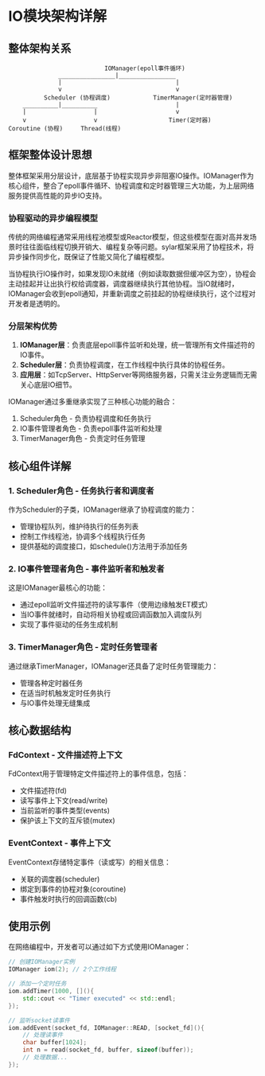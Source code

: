 # IO模块架构详解

## 整体架构关系
```
                           IOManager(epoll事件循环)
              ________________|________________
              |                                |
              v                                v  
          Scheduler (协程调度)            TimerManager(定时器管理)
    __________|__________                      |
    |                   |                      v
    v                   v                    Timer(定时器)
Coroutine (协程)     Thread(线程)
```

## 框架整体设计思想

整体框架采用分层设计，底层基于协程实现异步非阻塞IO操作。IOManager作为核心组件，整合了epoll事件循环、协程调度和定时器管理三大功能，为上层网络服务提供高性能的异步IO支持。

### 协程驱动的异步编程模型

传统的网络编程通常采用线程池模型或Reactor模型，但这些模型在面对高并发场景时往往面临线程切换开销大、编程复杂等问题。sylar框架采用了协程技术，将异步操作同步化，既保证了性能又简化了编程模型。

当协程执行IO操作时，如果发现IO未就绪（例如读取数据但缓冲区为空），协程会主动挂起并让出执行权给调度器，调度器继续执行其他协程。当IO就绪时，IOManager会收到epoll通知，并重新调度之前挂起的协程继续执行，这个过程对开发者是透明的。

### 分层架构优势

1. **IOManager层**：负责底层epoll事件监听和处理，统一管理所有文件描述符的IO事件。
2. **Scheduler层**：负责协程调度，在工作线程中执行具体的协程任务。
3. **应用层**：如TcpServer、HttpServer等网络服务器，只需关注业务逻辑而无需关心底层IO细节。

IOManager通过多重继承实现了三种核心功能的融合：
1. Scheduler角色 - 负责协程调度和任务执行
2. IO事件管理者角色 - 负责epoll事件监听和处理
3. TimerManager角色 - 负责定时任务管理

## 核心组件详解

### 1. Scheduler角色 - 任务执行者和调度者

作为Scheduler的子类，IOManager继承了协程调度的能力：
- 管理协程队列，维护待执行的任务列表
- 控制工作线程池，协调多个线程执行任务
- 提供基础的调度接口，如schedule()方法用于添加任务

### 2. IO事件管理者角色 - 事件监听者和触发者

这是IOManager最核心的功能：
- 通过epoll监听文件描述符的读写事件（使用边缘触发ET模式）
- 当IO事件就绪时，自动将相关协程或回调函数加入调度队列
- 实现了事件驱动的任务生成机制

### 3. TimerManager角色 - 定时任务管理者

通过继承TimerManager，IOManager还具备了定时任务管理能力：
- 管理各种定时器任务
- 在适当时机触发定时任务执行
- 与IO事件处理无缝集成

## 核心数据结构

### FdContext - 文件描述符上下文

FdContext用于管理特定文件描述符上的事件信息，包括：
- 文件描述符(fd)
- 读写事件上下文(read/write)
- 当前监听的事件类型(events)
- 保护该上下文的互斥锁(mutex)

### EventContext - 事件上下文

EventContext存储特定事件（读或写）的相关信息：
- 关联的调度器(scheduler)
- 绑定到事件的协程对象(coroutine)
- 事件触发时执行的回调函数(cb)

## 使用示例

在网络编程中，开发者可以通过如下方式使用IOManager：

```cpp
// 创建IOManager实例
IOManager iom(2); // 2个工作线程

// 添加一个定时任务
iom.addTimer(1000, [](){
    std::cout << "Timer executed" << std::endl;
});

// 监听socket读事件
iom.addEvent(socket_fd, IOManager::READ, [socket_fd](){
    // 处理读事件
    char buffer[1024];
    int n = read(socket_fd, buffer, sizeof(buffer));
    // 处理数据...
});
```